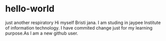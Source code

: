 # hello-world
just another  respiratory
Hi myself Bristi jana. I am studing in jaypee Institute of information technology. I have commited change just for my learning purpose.As I am a new github user.
